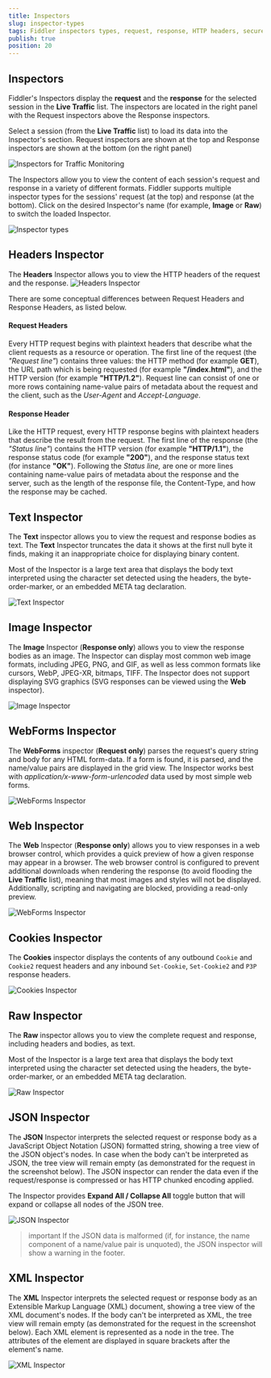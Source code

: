 ```yaml
---
title: Inspectors
slug: inspector-types
tags: Fiddler inspectors types, request, response, HTTP headers, secure requests, headers, textview, webforms, cookies, raw, XML
publish: true
position: 20
---
```


## Inspectors

Fiddler's Inspectors display the **request** and the **response** for the selected session in the __Live Traffic__ list. The inspectors are located in the right panel with the Request inspectors above the Response inspectors.

Select a session (from the __Live Traffic__ list) to load its data into the Inspector's section. Request inspectors are shown at the top and Response inspectors are shown at the bottom (on the right panel)

![Inspectors for Traffic Monitoring](../../images/livetraffic/inspectors/inspectors-all.png)

The Inspectors allow you to view the content of each session's request and response in a variety of different formats. Fiddler supports multiple inspector types for the sessions' request (at the top) and response (at the bottom). Click on the desired Inspector's name (for example, __Image__ or __Raw__) to switch the loaded Inspector.

![Inspector types](../../images/livetraffic/inspectors/inspectors-all-types.png)

## Headers Inspector

The __Headers__ Inspector allows you to view the HTTP headers of the request and the response.
![Headers Inspector](../../images/livetraffic/inspectors/inspectors-headers.png)

There are some conceptual differences between Request Headers and Response Headers, as listed below.

#### Request Headers

Every HTTP request begins with plaintext headers that describe what the client requests as a resource or operation. The first line of the request (the _"Request line"_) contains three values: the HTTP method (for example __GET__), the URL path which is being requested (for example __"/index.html"__), and the HTTP version (for example __"HTTP/1.2"__). Request line can consist of one or more rows containing name-value pairs of metadata about the request and the client, such as the _User-Agent_ and _Accept-Language_.

#### Response Header

Like the HTTP request, every HTTP response begins with plaintext headers that describe the result from the request. The first line of the response (the _"Status line"_) contains the HTTP version (for example __"HTTP/1.1"__), the response status code (for example __"200"__), and the response status text (for instance __"OK"__). Following the _Status line,_ are one or more lines containing name-value pairs of metadata about the response and the server, such as the length of the response file, the Content-Type, and how the response may be cached.


## Text Inspector

The __Text__ inspector allows you to view the request and response bodies as text. The __Text__ Inspector truncates the data it shows at the first null byte it finds, making it an inappropriate choice for displaying binary content.

Most of the Inspector is a large text area that displays the body text interpreted using the character set detected using the headers, the byte-order-marker, or an embedded META tag declaration.

![Text Inspector](../../images/livetraffic/inspectors/inspectors-textview.png)

## Image Inspector

The __Image__ Inspector (__Response only__) allows you to view the response bodies as an image. The Inspector can display most common web image formats, including JPEG, PNG, and GIF, as well as less common formats like cursors, WebP, JPEG-XR, bitmaps, TIFF. The Inspector does not support displaying SVG graphics (SVG responses can be viewed using the __Web__ inspector).

![Image Inspector](../../images/livetraffic/inspectors/inspectors-image.png)

## WebForms Inspector

The __WebForms__ inspector (__Request only__) parses the request's query string and body for any HTML form-data. If a form is found, it is parsed, and the name/value pairs are displayed in the grid view. The Inspector works best with _application/x-www-form-urlencoded_ data used by most simple web forms.

![WebForms Inspector](../../images/livetraffic/inspectors/inspectors-webforms.png)

## Web Inspector

The __Web__ Inspector (__Response only__) allows you to view responses in a web browser control, which provides a quick preview of how a given response may appear in a browser. The web browser control is configured to prevent additional downloads when rendering the response (to avoid flooding the __Live Traffic__ list), meaning that most images and styles will not be displayed. Additionally, scripting and navigating are blocked, providing a read-only preview.

![WebForms Inspector](../../images/livetraffic/inspectors/inspectors-web.png)

## Cookies Inspector

The __Cookies__ inspector displays the contents of any outbound `Cookie` and `Cookie2` request headers and any inbound `Set-Cookie`, `Set-Cookie2` and `P3P` response headers.

![Cookies Inspector](../../images/livetraffic/inspectors/inspectors-cookies.png)

## Raw Inspector

The __Raw__ inspector allows you to view the complete request and response, including headers and bodies, as text.

Most of the Inspector is a large text area that displays the body text interpreted using the character set detected using the headers, the byte-order-marker, or an embedded META tag declaration.

![Raw Inspector](../../images/livetraffic/inspectors/inspectors-raw.png)

## JSON Inspector

The __JSON__ Inspector interprets the selected request or response body as a JavaScript Object Notation (JSON) formatted string, showing a tree view of the JSON object's nodes. In case when the body can't be interpreted as JSON, the tree view will remain empty (as demonstrated for the request in the screenshot below). The JSON inspector can render the data even if the request/response is compressed or has HTTP chunked encoding applied.

The Inspector provides __Expand All / Collapse All__ toggle button that will expand or collapse all nodes of the JSON tree.

![JSON Inspector](../../images/livetraffic/inspectors/inspectors-json.png)

>important If the JSON data is malformed (if, for instance, the name component of a name/value pair is unquoted), the JSON inspector will show a warning in the footer.

## XML Inspector

The __XML__ Inspector interprets the selected request or response body as an Extensible Markup Language (XML) document, showing a tree view of the XML document's nodes. If the body can't be interpreted as XML, the tree view will remain empty (as demonstrated for the request in the screenshot below). Each XML element is represented as a node in the tree. The attributes of the element are displayed in square brackets after the element's name.

![XML Inspector](../../images/livetraffic/inspectors/inspectors-xml.png)
